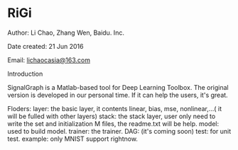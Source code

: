 # RiGi

Author: Li Chao, Zhang Wen, Baidu. Inc.

Date created: 21 Jun 2016

Email: lichaocasia@163.com


Introduction

SignalGraph is a Matlab-based tool for Deep Learning Toolbox. The original version is developed in our personal time. If it can help the users, it's great.



Floders:
  layer: the basic layer, it contents linear, bias, mse, nonlinear,...( it will be fulled with other layers)
  stack: the stack layer, user only need to write the set and initialization M files, the readme.txt will be help.
  model: used to build model.
  trainer: the trainer.
  DAG: (it's coming soon)
  test: for unit test.
  example: only MNIST support rightnow.
 
 
